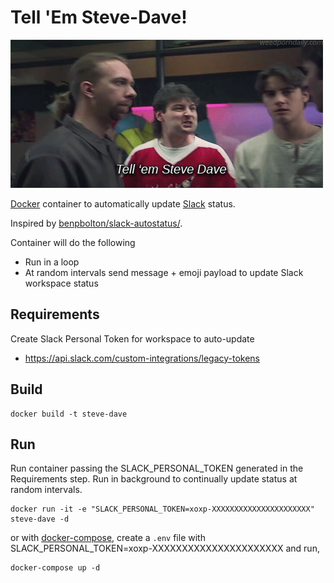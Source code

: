 # Tell 'Em Steve-Dave!

![steve-dave](https://raw.githubusercontent.com/ecliptik/steve-dave/master/steve-dave.gif)

[Docker](https://www.docker.com) container to automatically update [Slack](https://slack.com) status.

Inspired by [benpbolton/slack-autostatus/](https://github.com/benpbolton/slack-autostatus).

Container will do the following
- Run in a loop
- At random intervals send message + emoji payload to update Slack workspace status

## Requirements
Create Slack Personal Token for workspace to auto-update
 - https://api.slack.com/custom-integrations/legacy-tokens

## Build

```
docker build -t steve-dave
```

## Run

Run container passing the SLACK_PERSONAL_TOKEN generated in the Requirements step. Run in background to continually update status at random intervals.

```
docker run -it -e "SLACK_PERSONAL_TOKEN=xoxp-XXXXXXXXXXXXXXXXXXXXXX" steve-dave -d
```

or with [docker-compose](https://docs.docker.com/compose/), create a `.env` file with SLACK_PERSONAL_TOKEN=xoxp-XXXXXXXXXXXXXXXXXXXXXX and run,

```
docker-compose up -d
```
